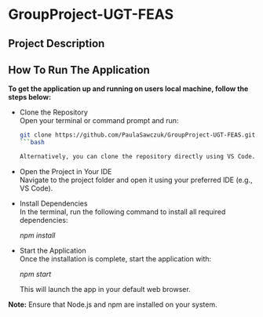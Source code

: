 # GroupProject-UGT-FEAS

## Project Description

## How To Run The Application 

**To get the application up and running on users local machine, follow the steps below:**  

- Clone the Repository  
  Open your terminal or command prompt and run:  

  ```bash  
  git clone https://github.com/PaulaSawczuk/GroupProject-UGT-FEAS.git
  ```bash

  Alternatively, you can clone the repository directly using VS Code.

- Open the Project in Your IDE  
  Navigate to the project folder and open it using your preferred IDE (e.g., VS Code).

- Install Dependencies  
  In the terminal, run the following command to install all required dependencies:  

  *npm install*

- Start the Application  
  Once the installation is complete, start the application with:  

  *npm start*

  This will launch the app in your default web browser.
  
**Note:** Ensure that Node.js and npm are installed on your system.
